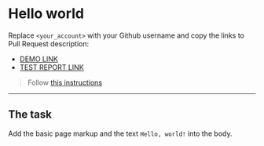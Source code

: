 # Hello world
Replace `<your_account>` with your Github username and copy the links to Pull Request description:
- [DEMO LINK](https://svitlana-z.github.io/layout_hello-world/)
- [TEST REPORT LINK](https://svitlana-z.github.io/layout_hello-world/report/html_report/)

> Follow [this instructions](https://mate-academy.github.io/layout_task-guideline/#how-to-solve-the-layout-tasks-on-github)
___

## The task
Add the basic page markup and the text `Hello, world!` into the body.
